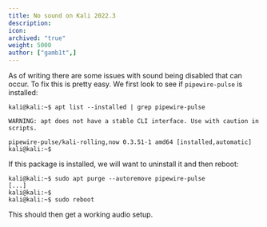 ```yaml
---
title: No sound on Kali 2022.3
description:
icon:
archived: "true"
weight: 5000
author: ["gamb1t",]
---
```


As of writing there are some issues with sound being disabled that can occur. To fix this is pretty easy. We first look to see if `pipewire-pulse` is installed:

```console
kali@kali:~$ apt list --installed | grep pipewire-pulse

WARNING: apt does not have a stable CLI interface. Use with caution in scripts.

pipewire-pulse/kali-rolling,now 0.3.51-1 amd64 [installed,automatic]
kali@kali:~$
```

If this package is installed, we will want to uninstall it and then reboot:

```console
kali@kali:~$ sudo apt purge --autoremove pipewire-pulse
[...]
kali@kali:~$
kali@kali:~$ sudo reboot
```

This should then get a working audio setup.
